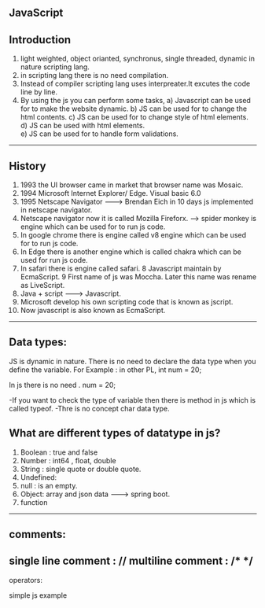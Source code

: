 JavaScript
---------
Introduction
---
1. light weighted, object orianted, synchronus, single threaded, dynamic in nature scripting lang.
2. in scripting lang there is no need compilation.
3. Instead of compiler scripting lang uses interpreater.It excutes the code line by line.
4. By using the js you can perform some tasks,
	a) Javascript can be used for to make the website dynamic.
	b) JS can be used for to change the html contents.
	c) JS can be used for to change style of html elements.
	d) JS can be used with html elements.	
	e) JS can be used for to handle form validations.

----------------------------------------------------------------

History
-----
1. 1993 the UI browser came in market that browser name was Mosaic.
2. 1994 Microsoft Internet Explorer/ Edge. Visual basic 6.0
3. 1995 Netscape Navigator ---> Brendan Eich in 10 days js implemented in netscape navigator.
4. Netscape navigator now it is called Mozilla Fireforx. --> spider monkey is engine which can be used for to run js code.
5.  In google chrome there is engine called v8 engine which can be used for to run js code.
6. In Edge there is another engine which is called chakra which can be used for run js code.
7. In safari there is engine called safari.
8 Javascript maintain by EcmaScript.
9 First name of js was Moccha. Later this name was rename as LiveScript.
10. Java + script ---> Javascript.
11. Microsoft develop his own scripting code that is known as jscript.
12. Now javascript is also known as EcmaScript.
------------------------------------------------------
Data types:
---------
JS is dynamic in nature.
There is no need to declare the data type when you define the variable.
For Example :
in other PL,
int num = 20;

In js there is no need .
num = 20;

-If you want to check the type of variable then there is method in js which is called typeof.
-Thre is no concept char data type.

What are different types of datatype in js?
------------------
1. Boolean : true and false
2. Number : int64 , float, double
3. String : single quote or double quote.
4. Undefined: 
5. null : is an empty.
6. Object: array and json data  ---> spring boot.
7. function

----------------------------------------------

comments:
--------
single line comment : //
multiline comment : /*  */
-----------------------------------------------------
operators:


simple js example
